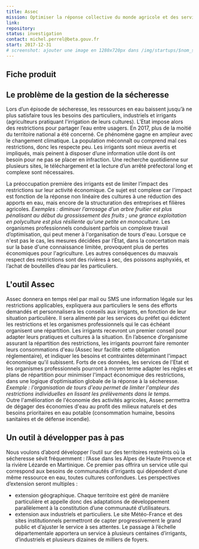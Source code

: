 ```yaml
---
title: Assec
mission: Optimiser la réponse collective du monde agricole et des services de l'Etat au problème de pénurie d'eau en période de sécheresse 
link: 
repository: 
status: investigation
contact: michel.perrel@beta.gouv.fr
start: 2017-12-31
# screenshot: ajouter une image en 1280x720px dans /img/startups/$nom_startup.png (ou .jpg) et effacer cette ligne
---
```


## Fiche produit

## Le problème de la gestion de la sécheresse

Lors d’un épisode de sécheresse, les ressources en eau baissent jusqu’à ne plus satisfaire tous les besoins des particuliers, industriels et irrigants (agriculteurs pratiquant l'irrigation de leurs cultures). L’Etat impose alors des restrictions pour partager l’eau entre usagers. En 2017, plus de la moitié du territoire national a été concerné. Ce phénomène gagne en ampleur avec le changement climatique.
La population méconnaît ou comprend mal ces restrictions, donc les respecte peu. Les irrigants sont mieux avertis et impliqués, mais peinent à disposer d’une information utile dont ils ont besoin pour ne pas se placer en infraction. Une recherche quotidienne sur plusieurs sites, le téléchargement et la lecture d’un arrêté préfectoral long et complexe sont nécessaires.

La préoccupation première des irrigants est de limiter l’impact des restrictions sur leur activité économique. Ce sujet est complexe car l'impact est fonction de la réponse non linéaire des cultures à une réduction des apports en eau, mais encore de la structuration des entreprises et filières agricoles. *Exemples : diminuer l’arrosage d’un arbre fruitier est plus pénalisant au début du grossissement des fruits ; une grance exploitation en polyculture est plus résiliente qu'une petite en monoculture*. Les organismes professionnels conduisent parfois un complexe travail d’optimisation, qui peut mener à l'organisation de tours d'eau. Lorsque ce n'est pas le cas, les mesures décidées par l’État, dans la concertation mais sur la base d'une connaissance limitée, provoquent plus de pertes économiques pour l'agriculture. Les autres conséquences du mauvais respect des restrictions sont des rivières à sec, des poissons asphyxiés, et l’achat de bouteilles d’eau par les particuliers.

## L'outil Assec

Assec donnera en temps réel par mail ou SMS une information légale sur les restrictions applicables, expliquera aux particuliers le sens des efforts demandés et personnalisera les conseils aux irrigants, en fonction de leur situation particulière. Il sera alimenté par les services du préfet qui édictent les restrictions et les organismes professionnels qui le cas échéant organisent une répartition. Les irrigants recevront un premier conseil pour adapter leurs pratiques et cultures à la situation.
En l’absence d’organisme assurant la répartition des restrictions, les irrigants pourront faire remonter leurs consommations d'eau (Assec leur facilite cette obligation réglementaire), et indiquer les besoins et contraintes déterminant l'impact économique qu'il subissent. 
Forts de ces données, les services de l'Etat et les organismes professionnels pourront à moyen terme adapter les règles et plans de répartition pour minimiser l'impact économique des restrictions, dans une logique d’optimisation globale de la réponse à la sécheresse. *Exemple : l'organisation de tours d'eau permet de limiter l'ampleur des restrictions individuelles en lissant les prélèvements dans le temps.*  
Outre l'amélioration de l'économie des activités agricoles, Assec permettra de dégager des économies d'eau au profit des milieux naturels et des besoins prioritaires en eau potable (consommation humaine, besoins sanitaires et de défense incendie).

## Un outil à développer pas à pas

Nous voulons d’abord développer l’outil sur des territoires restreints où la sécheresse sévit fréquemment : l’Asse dans les Alpes de Haute Provence et la rivière Lézarde en Martinique. Ce premier pas offrira un service utile qui correspond aux besoins de communautés d'irrigants qui dépendent d'une même ressource en eau, toutes cultures confondues. Les perspectives d’extension seront multiples :
- extension géographique. Chaque territoire est géré de manière particulière et appelle donc des adaptations de développement parallèlement à la constitution d’une communauté d’utilisateurs.
- extension aux industriels et particuliers. Le site Météo-France et des sites institutionnels permettront de capter progressivement le grand public et d’ajuster le service à ses attentes.
Le passage à l’échelle départementale apportera un service à plusieurs centaines d’irrigants, d’industriels et plusieurs dizaines de milliers de foyers.
